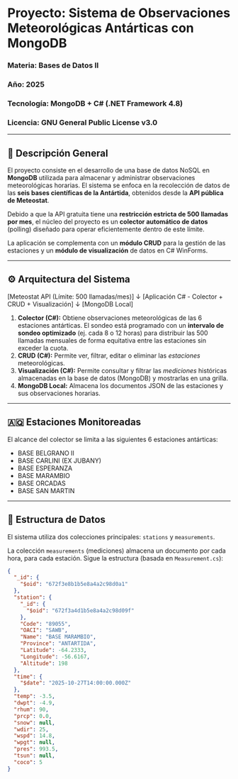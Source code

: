 # Proyecto: Sistema de Observaciones Meteorológicas Antárticas con MongoDB

### Materia: Bases de Datos II
### Año: 2025
### Tecnología: MongoDB + C# (.NET Framework 4.8)
### Licencia: GNU General Public License v3.0

---

## 🧭 Descripción General

El proyecto consiste en el desarrollo de una base de datos NoSQL en **MongoDB** utilizada para almacenar y administrar observaciones meteorológicas horarias. El sistema se enfoca en la recolección de datos de las **seis bases científicas de la Antártida**, obtenidos desde la **API pública de Meteostat**.

Debido a que la API gratuita tiene una **restricción estricta de 500 llamadas por mes**, el núcleo del proyecto es un **colector automático de datos** (polling) diseñado para operar eficientemente dentro de este límite.

La aplicación se complementa con un **módulo CRUD** para la gestión de las estaciones y un **módulo de visualización** de datos en C# WinForms.

---

## ⚙️ Arquitectura del Sistema

[Meteostat API (Límite: 500 llamadas/mes)]
↓
[Aplicación C# - Colector + CRUD + Visualización]
↓
[MongoDB Local]

1.  **Colector (C#):** Obtiene observaciones meteorológicas de las 6 estaciones antárticas. El sondeo está programado con un **intervalo de sondeo optimizado** (ej. cada 8 o 12 horas) para distribuir las 500 llamadas mensuales de forma equitativa entre las estaciones sin exceder la cuota.
2.  **CRUD (C#):** Permite ver, filtrar, editar o eliminar las *estaciones* meteorológicas.
3.  **Visualización (C#):** Permite consultar y filtrar las *mediciones* históricas almacenadas en la base de datos (MongoDB) y mostrarlas en una grilla.
4.  **MongoDB Local:** Almacena los documentos JSON de las estaciones y sus observaciones horarias.

---

## 🇦🇶 Estaciones Monitoreadas

El alcance del colector se limita a las siguientes 6 estaciones antárticas:

* BASE BELGRANO II
* BASE CARLINI (EX JUBANY)
* BASE ESPERANZA
* BASE MARAMBIO
* BASE ORCADAS
* BASE SAN MARTIN

---

## 💾 Estructura de Datos

El sistema utiliza dos colecciones principales: `stations` y `measurements`.

La colección `measurements` (mediciones) almacena un documento por cada hora, para cada estación. Sigue la estructura (basada en `Measurement.cs`):

```json
{
  "_id": {
    "$oid": "672f3e8b1b5e8a4a2c98d0a1"
  },
  "station": {
    "_id": {
      "$oid": "672f3a4d1b5e8a4a2c98d09f"
    },
    "Code": "89055",
    "OACI": "SAWB",
    "Name": "BASE MARAMBIO",
    "Province": "ANTARTIDA",
    "Latitude": -64.2333,
    "Longitude": -56.6167,
    "Altitude": 198
  },
  "time": {
    "$date": "2025-10-27T14:00:00.000Z"
  },
  "temp": -3.5,
  "dwpt": -4.9,
  "rhum": 90,
  "prcp": 0.0,
  "snow": null,
  "wdir": 25,
  "wspd": 14.8,
  "wpgt": null,
  "pres": 993.5,
  "tsun": null,
  "coco": 5
}